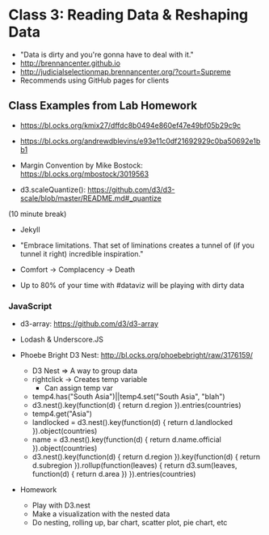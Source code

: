 # Class 3: Reading Data & Reshaping Data

- "Data is dirty and you're gonna have to deal with it."
- http://brennancenter.github.io
- http://judicialselectionmap.brennancenter.org/?court=Supreme
- Recommends using GitHub pages for clients

## Class Examples from Lab Homework

- https://bl.ocks.org/kmix27/dffdc8b0494e860ef47e49bf05b29c9c
- https://bl.ocks.org/andrewdblevins/e93e11c0df21692929c0ba50692e1bb1

- Margin Convention by Mike Bostock: https://bl.ocks.org/mbostock/3019563
- d3.scaleQuantize(): https://github.com/d3/d3-scale/blob/master/README.md#_quantize

(10 minute break)

- Jekyll
- "Embrace limitations. That set of liminations creates a tunnel of (if you tunnel it right) incredible inspiration."
- Comfort -> Complacency -> Death

- Up to 80% of your time with #dataviz will be playing with dirty data

### JavaScript

- d3-array: https://github.com/d3/d3-array

- Lodash & Underscore.JS

- Phoebe Bright D3 Nest: http://bl.ocks.org/phoebebright/raw/3176159/
	- D3 Nest => A way to group data
	- rightclick -> Creates temp variable
		- Can assign temp var
	- temp4.has("South Asia")||temp4.set("South Asia", "blah")
	- d3.nest().key(function(d) { return d.region }).entries(countries)
	- temp4.get("Asia")
	- landlocked = d3.nest().key(function(d) { return d.landlocked }).object(countries)
	- name = d3.nest().key(function(d) { return d.name.official }).object(countries)
	- d3.nest().key(function(d) { return d.region }).key(function(d) { return d.subregion }).rollup(function(leaves) { return d3.sum(leaves, function(d) { return d.area }) }).entries(countries)


- Homework
	- Play with D3.nest
	- Make a visualization with the nested data
	- Do nesting, rolling up, bar chart, scatter plot, pie chart, etc